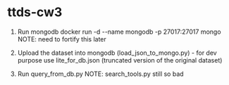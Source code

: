 # ttds-cw3

1. Run mongodb
docker run -d --name mongodb -p 27017:27017 mongo
NOTE: need to fortify this later

3. Upload the dataset into mongodb (load_json_to_mongo.py) - for dev purpose use lite_for_db.json (truncated version of the original dataset)

4. Run query_from_db.py
NOTE: search_tools.py still so bad
